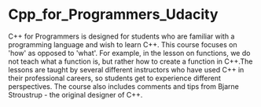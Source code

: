 # Cpp_for_Programmers_Udacity
 C++ for Programmers is designed for students who are familiar with a programming language and wish to learn C++.  This course focuses on 'how' as opposed to 'what'. For example, in the lesson on functions, we do not teach what a function is, but rather how to create a function in C++.The lessons are taught by several different instructors who have used C++ in their professional careers, so students get to experience different perspectives.  The course also includes comments and tips from Bjarne Stroustrup - the original designer of C++.
